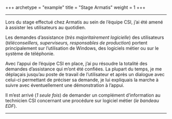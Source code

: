 +++
archetype = "example"
title = "Stage Armatis"
weight = 1
+++

---

Lors du stage effectué chez Armatis au sein de l’équipe CSI, j’ai été amené à assister les utilisateurs au quotidien.

Les demandes d’assistance (*très majoritairement logicielle*) des utilisateurs (*téléconseillers, superviseurs, responsables de production*) portent principalement sur l’utilisation de Windows, des logiciels métier ou sur le système de téléphonie.

Avec l’appui de l’équipe CSI en place, j’ai pu résoudre la totalité des demandes d’assistance qui m’ont été confiées. La plupart du temps, je me déplaçais jusqu’au poste de travail de l’utilisateur et après un dialogue avec celui-ci permettant de préciser sa demande, je lui expliquais la marche à suivre avec éventuellement une démonstration à l’appui.

Il m’est arrivé (*1 seule fois*) de demander un complément d’information au technicien CSI concernant une procédure sur logiciel métier (*le bandeau EDF*).

---
